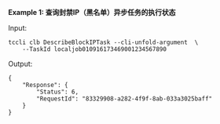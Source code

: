 **Example 1: 查询封禁IP（黑名单）异步任务的执行状态**



Input: 

```
tccli clb DescribeBlockIPTask --cli-unfold-argument  \
    --TaskId localjob010916173469001234567890
```

Output: 
```
{
    "Response": {
        "Status": 6,
        "RequestId": "83329908-a282-4f9f-8ab-033a3025baff"
    }
}
```

